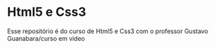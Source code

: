 # Html5 e Css3
 Esse repositório é do curso de Html5 e Css3 com o professor Gustavo Guanabara/curso em video
